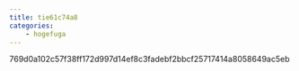 ```yaml
---
title: tie61c74a8
categories:
    - hogefuga
---
```

769d0a102c57f38ff172d997d14ef8c3fadebf2bbcf25717414a8058649ac5eb
